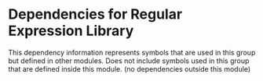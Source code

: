 
# Dependencies for Regular Expression Library
This dependency information represents symbols that are used in this group but defined in other modules.  Does not include symbols used in this group that are defined inside this module.
(no dependencies outside this module)

